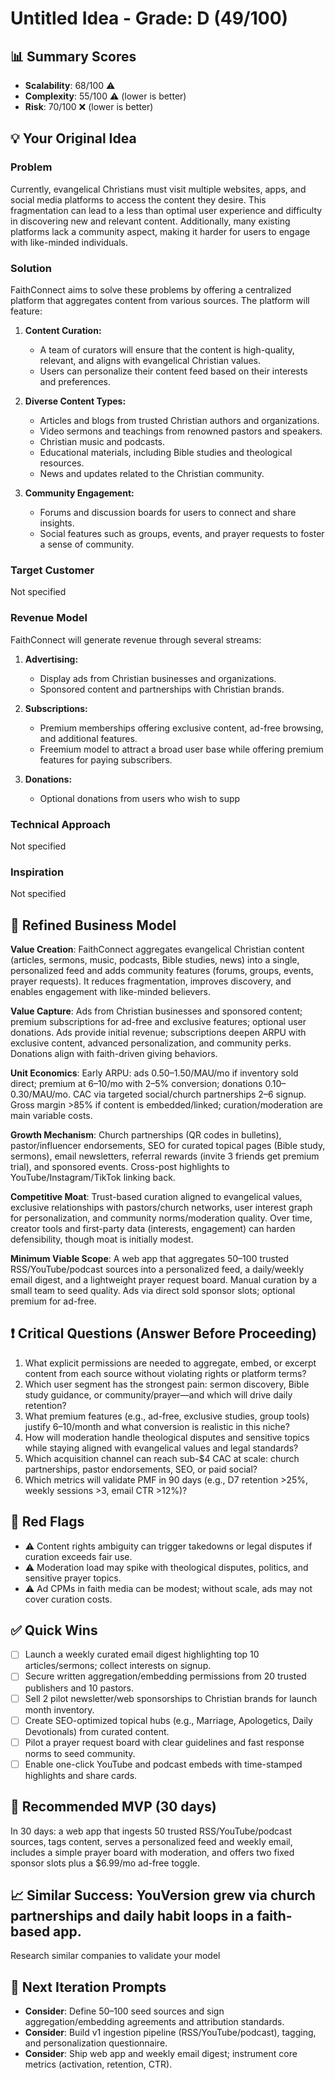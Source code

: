 # Untitled Idea - Grade: D (49/100)

## 📊 Summary Scores
- **Scalability**: 68/100 ⚠️
- **Complexity**: 55/100 ⚠️ (lower is better)
- **Risk**: 70/100 ❌ (lower is better)

## 💡 Your Original Idea

### Problem
Currently, evangelical Christians must visit multiple websites, apps, and social media platforms to access the content they desire. This fragmentation can lead to a less than optimal user experience and difficulty in discovering new and relevant content. Additionally, many existing platforms lack a community aspect, making it harder for users to engage with like-minded individuals.

### Solution
FaithConnect aims to solve these problems by offering a centralized platform that aggregates content from various sources. The platform will feature:

1. **Content Curation:**
   - A team of curators will ensure that the content is high-quality, relevant, and aligns with evangelical Christian values.
   - Users can personalize their content feed based on their interests and preferences.

2. **Diverse Content Types:**
   - Articles and blogs from trusted Christian authors and organizations.
   - Video sermons and teachings from renowned pastors and speakers.
   - Christian music and podcasts.
   - Educational materials, including Bible studies and theological resources.
   - News and updates related to the Christian community.

3. **Community Engagement:**
   - Forums and discussion boards for users to connect and share insights.
   - Social features such as groups, events, and prayer requests to foster a sense of community.

### Target Customer
Not specified

### Revenue Model
FaithConnect will generate revenue through several streams:

1. **Advertising:**
   - Display ads from Christian businesses and organizations.
   - Sponsored content and partnerships with Christian brands.

2. **Subscriptions:**
   - Premium memberships offering exclusive content, ad-free browsing, and additional features.
   - Freemium model to attract a broad user base while offering premium features for paying subscribers.

3. **Donations:**
   - Optional donations from users who wish to supp

### Technical Approach
Not specified

### Inspiration
Not specified

## 🎯 Refined Business Model

**Value Creation**: FaithConnect aggregates evangelical Christian content (articles, sermons, music, podcasts, Bible studies, news) into a single, personalized feed and adds community features (forums, groups, events, prayer requests). It reduces fragmentation, improves discovery, and enables engagement with like-minded believers.

**Value Capture**: Ads from Christian businesses and sponsored content; premium subscriptions for ad-free and exclusive features; optional user donations. Ads provide initial revenue; subscriptions deepen ARPU with exclusive content, advanced personalization, and community perks. Donations align with faith-driven giving behaviors.

**Unit Economics**: Early ARPU: ads $0.50–$1.50/MAU/mo if inventory sold direct; premium at $6–$10/mo with 2–5% conversion; donations $0.10–$0.30/MAU/mo. CAC via targeted social/church partnerships $2–$6 signup. Gross margin >85% if content is embedded/linked; curation/moderation are main variable costs.

**Growth Mechanism**: Church partnerships (QR codes in bulletins), pastor/influencer endorsements, SEO for curated topical pages (Bible study, sermons), email newsletters, referral rewards (invite 3 friends get premium trial), and sponsored events. Cross-post highlights to YouTube/Instagram/TikTok linking back.

**Competitive Moat**: Trust-based curation aligned to evangelical values, exclusive relationships with pastors/church networks, user interest graph for personalization, and community norms/moderation quality. Over time, creator tools and first-party data (interests, engagement) can harden defensibility, though moat is initially modest.

**Minimum Viable Scope**: A web app that aggregates 50–100 trusted RSS/YouTube/podcast sources into a personalized feed, a daily/weekly email digest, and a lightweight prayer request board. Manual curation by a small team to seed quality. Ads via direct sold sponsor slots; optional premium for ad-free.

## ❗ Critical Questions (Answer Before Proceeding)
1. What explicit permissions are needed to aggregate, embed, or excerpt content from each source without violating rights or platform terms?
2. Which user segment has the strongest pain: sermon discovery, Bible study guidance, or community/prayer—and which will drive daily retention?
3. What premium features (e.g., ad-free, exclusive studies, group tools) justify $6–$10/month and what conversion is realistic in this niche?
4. How will moderation handle theological disputes and sensitive topics while staying aligned with evangelical values and legal standards?
5. Which acquisition channel can reach sub-$4 CAC at scale: church partnerships, pastor endorsements, SEO, or paid social?
6. Which metrics will validate PMF in 90 days (e.g., D7 retention >25%, weekly sessions >3, email CTR >12%)?

## 🚨 Red Flags
- ⚠️ Content rights ambiguity can trigger takedowns or legal disputes if curation exceeds fair use.
- ⚠️ Moderation load may spike with theological disputes, politics, and sensitive prayer topics.
- ⚠️ Ad CPMs in faith media can be modest; without scale, ads may not cover curation costs.

## ✅ Quick Wins
- [ ] Launch a weekly curated email digest highlighting top 10 articles/sermons; collect interests on signup.
- [ ] Secure written aggregation/embedding permissions from 20 trusted publishers and 10 pastors.
- [ ] Sell 2 pilot newsletter/web sponsorships to Christian brands for launch month inventory.
- [ ] Create SEO-optimized topical hubs (e.g., Marriage, Apologetics, Daily Devotionals) from curated content.
- [ ] Pilot a prayer request board with clear guidelines and fast response norms to seed community.
- [ ] Enable one-click YouTube and podcast embeds with time-stamped highlights and share cards.

## 🚀 Recommended MVP (30 days)
In 30 days: a web app that ingests 50 trusted RSS/YouTube/podcast sources, tags content, serves a personalized feed and weekly email, includes a simple prayer board with moderation, and offers two fixed sponsor slots plus a $6.99/mo ad-free toggle.

## 📈 Similar Success: YouVersion grew via church partnerships and daily habit loops in a faith-based app.
Research similar companies to validate your model

## 🔄 Next Iteration Prompts
- **Consider**: Define 50–100 seed sources and sign aggregation/embedding agreements and attribution standards.
- **Consider**: Build v1 ingestion pipeline (RSS/YouTube/podcast), tagging, and personalization questionnaire.
- **Consider**: Ship web app and weekly email digest; instrument core metrics (activation, retention, CTR).
